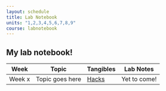 ```yaml
---
layout: schedule
title: Lab Notebook
units: "1,2,3,4,5,6,7,8,9"
course: labnotebook
---
```


## My lab notebook!
| Week | Topic | Tangibles | Lab Notes |
|----------|----------|----------|----------|
| Week x | Topic goes here | [Hacks]() | Yet to come! |

